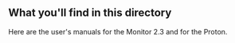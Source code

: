 ## What you'll find in this directory ##
Here are the user's manuals for the Monitor 2.3 and for the Proton.